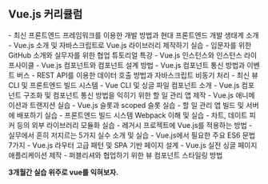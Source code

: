 ## Vue.js 커리큘럼

\- 최신 프론트엔드 프레임워크를 이용한 개발 방법과 현대 프론트엔드 개발 생태계 소개
\- Vue.js 소개 및 자바스크립트로 Vue.js 라이브러리 제작하기 실습
\- 입문자를 위한 GitHub 소개와 실무자를 위한 협업 튜토리얼 특강
\- Vue.js 인스턴스와 인스턴스 라이프사이클
\- Vue.js 컴포넌트와 컴포넌트 설계 방법
\- Vue.js 컴포넌트 통신 방법과 이벤트 버스
\- REST API를 이용한 데이터 호출 방법과 자바스크립트 비동기 처리
\- 최신 뷰 CLI 및 프론트엔드 빌드 시스템
\- Vue CLI 및 싱글 파일 컴포넌트 소개
\- Vue.js 컴포넌트 구조화 및 컴포넌트 통신 방법을 익히기 위한 할 일 관리 앱 제작
\- Vue.js 애니메이션과 트랜지션 실습
\- Vue.js 슬롯과 scoped 슬롯 실습
\- 할 일 관리 앱 빌드 및 서버에 배포하기 실습
\- 프론트엔드 빌드 시스템 Webpack 이해 및 실습
\- 차트, 데이트 피커 등의 외부 라이브러리 모듈화 실습
\- 레거시 프로젝트에 Vue.js를 적용하는 방법
\- 실무에서 흔히 저지르는 5가지 실수 소개 및 실습
\- Vue.js에서 필요한 주요 ES6 문법 7가지
\- Vue.js 라우터 고급 패턴 및 SPA 기반 페이지 설계
\- Vue.js 실전 싱글 페이지 애플리케이션 제작
\- 퍼블리셔와 협업하기 위한 뷰 컴포넌트 스타일링 방법



**3개월간 실습 위주로 vue를 익혀보자.**